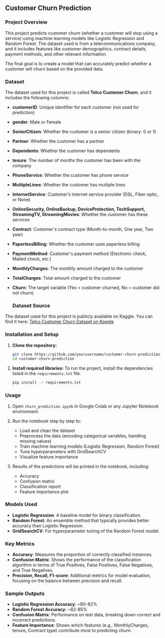 ## Customer Churn Prediction

### Project Overview
This project predicts customer churn (whether a customer will stop using a service) using machine learning models like Logistic Regression and Random Forest. The dataset used is from a telecommunications company, and it includes features like customer demographics, contract details, payment methods, and other relevant information.

The final goal is to create a model that can accurately predict whether a customer will churn based on the provided data.

### Dataset
The dataset used for this project is called **Telco Customer Churn**, and it includes the following columns:

- **customerID**: Unique identifier for each customer (not used for prediction)
- **gender**: Male or Female
- **SeniorCitizen**: Whether the customer is a senior citizen (binary: 0 or 1)
- **Partner**: Whether the customer has a partner
- **Dependents**: Whether the customer has dependents
- **tenure**: The number of months the customer has been with the company
- **PhoneService**: Whether the customer has phone service
- **MultipleLines**: Whether the customer has multiple lines
- **InternetService**: Customer’s internet service provider (DSL, Fiber optic, or None)
- **OnlineSecurity, OnlineBackup, DeviceProtection, TechSupport, StreamingTV, StreamingMovies**: Whether the customer has these services
- **Contract**: Customer's contract type (Month-to-month, One year, Two year)
- **PaperlessBilling**: Whether the customer uses paperless billing
- **PaymentMethod**: Customer's payment method (Electronic check, Mailed check, etc.)
- **MonthlyCharges**: The monthly amount charged to the customer
- **TotalCharges**: Total amount charged to the customer
- **Churn**: The target variable (Yes = customer churned, No = customer did not churn)

  ### Dataset Source

The dataset used for this project is publicly available on Kaggle. You can find it here:
[Telco Customer Churn Dataset on Kaggle](https://www.kaggle.com/datasets/blastchar/telco-customer-churn)


### Installation and Setup
1. **Clone the repository:**
   ```bash
   git clone https://github.com/yourusername/customer-churn-prediction.git
   cd customer-churn-prediction
   ```

2. **Install required libraries:**
   To run the project, install the dependencies listed in the `requirements.txt` file.
   ```bash
   pip install -r requirements.txt
   ```



### Usage
1. Open `churn_prediction.ipynb` in Google Colab or any Jupyter Notebook environment.
2. Run the notebook step by step to:
   - Load and clean the dataset
   - Preprocess the data (encoding categorical variables, handling missing values)
   - Train machine learning models (Logistic Regression, Random Forest)
   - Tune hyperparameters with GridSearchCV
   - Visualize feature importance

3. Results of the predictions will be printed in the notebook, including:
   - Accuracy
   - Confusion matrix
   - Classification report
   - Feature importance plot

### Models Used
- **Logistic Regression**: A baseline model for binary classification.
- **Random Forest**: An ensemble method that typically provides better accuracy than Logistic Regression.
- **GridSearchCV**: For hyperparameter tuning of the Random Forest model.

### Key Metrics
- **Accuracy**: Measures the proportion of correctly classified instances.
- **Confusion Matrix**: Shows the performance of the classification algorithm in terms of True Positives, False Positives, False Negatives, and True Negatives.
- **Precision, Recall, F1-score**: Additional metrics for model evaluation, focusing on the balance between precision and recall.

### Sample Outputs

- **Logistic Regression Accuracy**: ~80-82%
- **Random Forest Accuracy**: ~82-85%
- **Confusion Matrix**: Performance on test data, breaking down correct and incorrect predictions.
- **Feature Importance**: Shows which features (e.g., MonthlyCharges, tenure, Contract type) contribute most to predicting churn.

